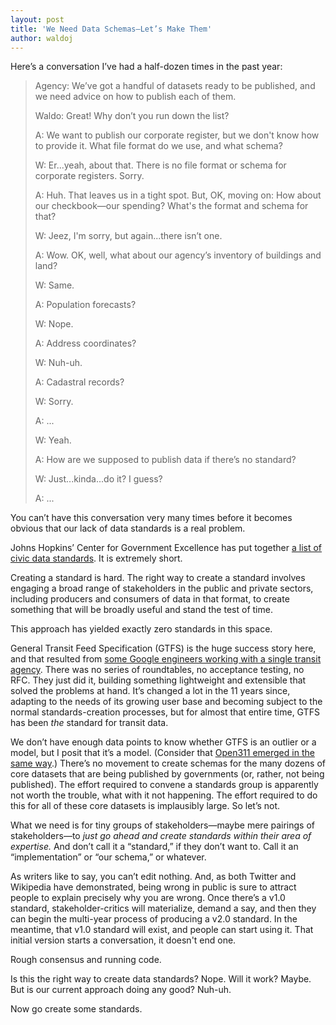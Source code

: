 ```yaml
---
layout: post
title: 'We Need Data Schemas—Let’s Make Them'
author: waldoj
---
```


Here’s a conversation I’ve had a half-dozen times in the past year:

>Agency: We’ve got a handful of datasets ready to be published, and we need advice on how to publish each of them.
>
>Waldo: Great! Why don’t you run down the list?
>
>A: We want to publish our corporate register, but we don't know how to provide it. What file format do we use, and what schema?
>
>W: Er...yeah, about that. There is no file format or schema for corporate registers. Sorry.
>
>A: Huh. That leaves us in a tight spot. But, OK, moving on: How about our checkbook—our spending? What's the format and schema for that?
>
>W: Jeez, I'm sorry, but again...there isn’t one.
>
>A: Wow. OK, well, what about our agency’s inventory of buildings and land?
>
>W: Same.
>
>A: Population forecasts?
>
>W: Nope.
>
>A: Address coordinates?
>
>W: Nuh-uh.
>
>A: Cadastral records?
>
>W: Sorry.
>
>A: ...
>
>W: Yeah.
>
>A: How are we supposed to publish data if there’s no standard?
>
>W: Just...kinda...do it? I guess?
>
>A: ...

You can’t have this conversation very many times before it becomes obvious that our lack of data standards is a real problem.

Johns Hopkins’ Center for Government Excellence has put together [a list of civic data standards](http://labs.centerforgov.org/open-data/civic-data-standards/). It is extremely short.

Creating a standard is hard. The right way to create a standard involves engaging a broad range of stakeholders in the public and private sectors, including producers and consumers of data in that format, to create something that will be broadly useful and stand the test of time.

This approach has yielded exactly zero standards in this space.

General Transit Feed Specification (GTFS) is the huge success story here, and that resulted from [some Google engineers working with a single transit agency](http://www.transitwiki.org/TransitWiki/index.php?title=General_Transit_Feed_Specification#Origins_.26_history). There was no series of roundtables, no acceptance testing, no RFC. They just did it, building something lightweight and extensible that solved the problems at hand. It’s changed a lot in the 11 years since, adapting to the needs of its growing user base and becoming subject to the normal standards-creation processes, but for almost that entire time, GTFS has been _the_ standard for transit data.

We don’t have enough data points to know whether GTFS is an outlier or a model, but I posit that it’s a model. (Consider that [Open311 emerged in the same way](http://www.open311.org/2010/02/san-francisco-and-dc-set-to-launch-open311-apis/).) There’s no movement to create schemas for the many dozens of core datasets that are being published by governments (or, rather, not being published). The effort required to convene a standards group is apparently not worth the trouble, what with it not happening. The effort required to do this for all of these core datasets is implausibly large. So let’s not.

What we need is for tiny groups of stakeholders—maybe mere pairings of stakeholders—to _just go ahead and create standards within their area of expertise._ And don’t call it a “standard,” if they don’t want to. Call it an “implementation” or “our schema,” or whatever.

As writers like to say, you can’t edit nothing. And, as both Twitter and Wikipedia have demonstrated, being wrong in public is sure to attract people to explain precisely why you are wrong. Once there’s a v1.0 standard, stakeholder-critics will materialize, demand a say, and then they can begin the multi-year process of producing a v2.0 standard. In the meantime, that v1.0 standard will exist, and people can start using it. That initial version starts a conversation, it doesn't end one.

Rough consensus and running code.

Is this the right way to create data standards? Nope. Will it work? Maybe. But is our current approach doing any good? Nuh-uh.

Now go create some standards.
